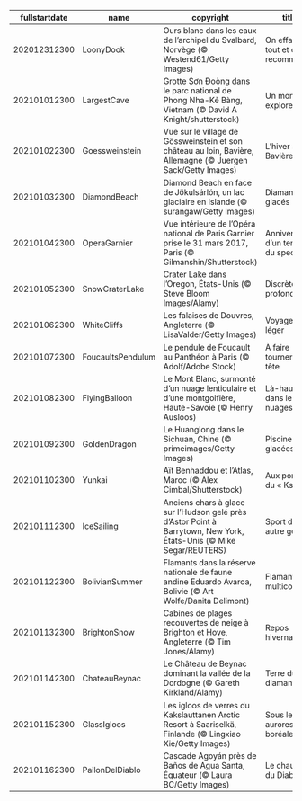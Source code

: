 |fullstartdate|name|copyright|title|image|
|--|--|--|--|--|
202012312300|LoonyDook|Ours blanc dans les eaux de l’archipel du Svalbard, Norvège (© Westend61/Getty Images)|On efface tout et on recommence|![](/fr-FR/2021/01/202012312300LoonyDook.jpg)|
202101012300|LargestCave|Grotte Sơn Đoòng dans le parc national de Phong Nha-Kẻ Bàng, Vietnam (© David A Knight/shutterstock)|Un monde à explorer|![](/fr-FR/2021/01/202101012300LargestCave.jpg)|
202101022300|Goessweinstein|Vue sur le village de Gössweinstein et son château au loin, Bavière, Allemagne (© Juergen Sack/Getty Images)|L’hiver sur la Bavière|![](/fr-FR/2021/01/202101022300Goessweinstein.jpg)|
202101032300|DiamondBeach|Diamond Beach en face de Jökulsárlón, un lac glaciaire en Islande (© surangaw/Getty Images)|Diamants glacés|![](/fr-FR/2021/01/202101032300DiamondBeach.jpg)|
202101042300|OperaGarnier|Vue intérieure de l’Opéra national de Paris Garnier prise le 31 mars 2017, Paris (© Gilmanshin/Shutterstock)|Anniversaire d’un temple du spectacle|![](/fr-FR/2021/01/202101042300OperaGarnier.jpg)|
202101052300|SnowCraterLake|Crater Lake dans l’Oregon, États-Unis (© Steve Bloom Images/Alamy)|Discrète profondeur|![](/fr-FR/2021/01/202101052300SnowCraterLake.jpg)|
202101062300|WhiteCliffs|Les falaises de Douvres, Angleterre (© LisaValder/Getty Images)|Voyager léger|![](/fr-FR/2021/01/202101062300WhiteCliffs.jpg)|
202101072300|FoucaultsPendulum|Le pendule de Foucault au Panthéon à Paris (© Adolf/Adobe Stock)|À faire tourner la tête|![](/fr-FR/2021/01/202101072300FoucaultsPendulum.jpg)|
202101082300|FlyingBalloon|Le Mont Blanc, surmonté d’un nuage lenticulaire et d’une montgolfière, Haute-Savoie (© Henry Ausloos)|Là-haut dans les nuages|![](/fr-FR/2021/01/202101082300FlyingBalloon.jpg)|
202101092300|GoldenDragon|Le Huanglong dans le Sichuan, Chine (© primeimages/Getty Images)|Piscine glacées|![](/fr-FR/2021/01/202101092300GoldenDragon.jpg)|
202101102300|Yunkai|Aït Benhaddou et l’Atlas, Maroc (© Alex Cimbal/Shutterstock)|Aux portes du « Ksar »|![](/fr-FR/2021/01/202101102300Yunkai.jpg)|
202101112300|IceSailing|Anciens chars à glace sur l’Hudson gelé près d’Astor Point à Barrytown, New York, États-Unis (© Mike Segar/REUTERS)|Sport d’un autre genre|![](/fr-FR/2021/01/202101112300IceSailing.jpg)|
202101122300|BolivianSummer|Flamants dans la réserve nationale de faune andine Eduardo Avaroa, Bolivie (© Art Wolfe/Danita Delimont)|Flamants multicolores|![](/fr-FR/2021/01/202101122300BolivianSummer.jpg)|
202101132300|BrightonSnow|Cabines de plages recouvertes de neige à Brighton et Hove, Angleterre (© Tim Jones/Alamy)|Repos hivernal|![](/fr-FR/2021/01/202101132300BrightonSnow.jpg)|
202101142300|ChateauBeynac|Le Château de Beynac dominant la vallée de la Dordogne (© Gareth Kirkland/Alamy)|Terre du diamant noir|![](/fr-FR/2021/01/202101142300ChateauBeynac.jpg)|
202101152300|GlassIgloos|Les igloos de verres du Kakslauttanen Arctic Resort à Saariselkä, Finlande (© Lingxiao Xie/Getty Images)|Sous les aurores boréales|![](/fr-FR/2021/01/202101152300GlassIgloos.jpg)|
202101162300|PailonDelDiablo|Cascade Agoyán près de Baños de Agua Santa, Équateur (© Laura BC/Getty Images)|Le chaudron du Diable|![](/fr-FR/2021/01/202101162300PailonDelDiablo.jpg)|
